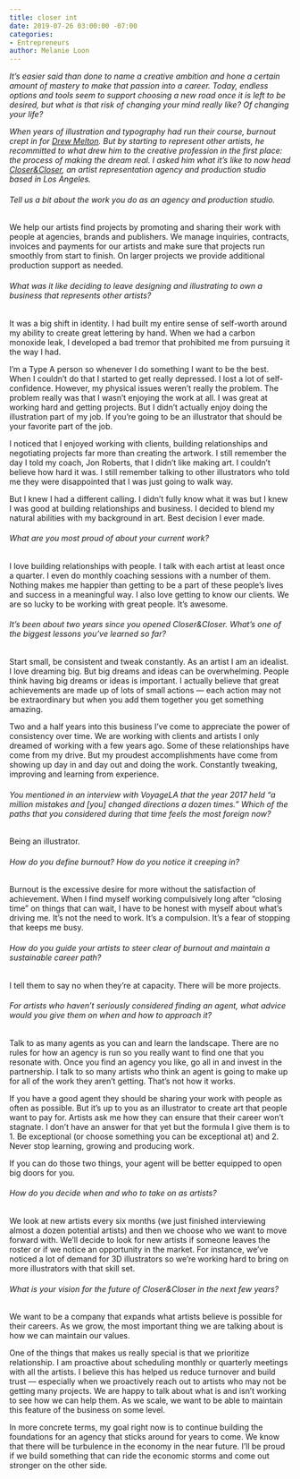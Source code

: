 ```yaml
---
title: closer int
date: 2019-07-26 03:00:00 -07:00
categories:
- Entrepreneurs
author: Melanie Loon
---
```


_It’s easier said than done to name a creative ambition and hone a certain amount of mastery to make that passion into a career. Today, endless options and tools seem to support choosing a new road once it is left to be desired, but what is that risk of changing your mind really like? Of changing your life?_

_When years of illustration and typography had run their course, burnout crept in for [Drew Melton](https://www.instagram.com/closerandcloserco/). But by starting to represent other artists, he recommitted to what drew him to the creative profession in the first place: the process of making the dream real. I asked him what it’s like to now head [Closer&Closer](https://closerandcloser.co/), an artist representation agency and production studio based in Los Angeles._

###### Tell us a bit about the work you do as an agency and production studio.

We help our artists find projects by promoting and sharing their work with people at agencies, brands and publishers. We manage inquiries, contracts, invoices and payments for our artists and make sure that projects run smoothly from start to finish. On larger projects we provide additional production support as needed.

###### What was it like deciding to leave designing and illustrating to own a business that represents other artists?

It was a big shift in identity. I had built my entire sense of self-worth around my ability to create great lettering by hand. When we had a carbon monoxide leak, I developed a bad tremor that prohibited me from pursuing it the way I had.

I’m a Type A person so whenever I do something I want to be the best. When I couldn’t do that I started to get really depressed. I lost a lot of self-confidence. However, my physical issues weren’t really the problem. The problem really was that I wasn’t enjoying the work at all. I was great at working hard and getting projects. But I didn’t actually enjoy doing the illustration part of my job. If you’re going to be an illustrator that should be your favorite part of the job.

I noticed that I enjoyed working with clients, building relationships and negotiating projects far more than creating the artwork. I still remember the day I told my coach, Jon Roberts, that I didn’t like making art. I couldn’t believe how hard it was. I still remember talking to other illustrators who told me they were disappointed that I was just going to walk way.

But I knew I had a different calling. I didn’t fully know what it was but I knew I was good at building relationships and business. I decided to blend my natural abilities with my background in art. Best decision I ever made.

###### What are you most proud of about your current work?

I love building relationships with people. I talk with each artist at least once a quarter. I even do monthly coaching sessions with a number of them. Nothing makes me happier than getting to be a part of these people’s lives and success in a meaningful way. I also love getting to know our clients. We are so lucky to be working with great people. It’s awesome.

###### It’s been about two years since you opened Closer&Closer. What’s one of the biggest lessons you’ve learned so far?

Start small, be consistent and tweak constantly. As an artist I am an idealist. I love dreaming big. But big dreams and ideas can be overwhelming. People think having big dreams or ideas is important. I actually believe that great achievements are made up of lots of small actions — each action may not be extraordinary but when you add them together you get something amazing.

Two and a half years into this business I’ve come to appreciate the power of consistency over time. We are working with clients and artists I only dreamed of working with a few years ago. Some of these relationships have come from my drive. But my proudest accomplishments have come from showing up day in and day out and doing the work. Constantly tweaking, improving and learning from experience.

###### You mentioned in an interview with VoyageLA that the year 2017 held “a million mistakes and [you] changed directions a dozen times.” Which of the paths that you considered during that time feels the most foreign now?

Being an illustrator. 

###### How do you define burnout? How do you notice it creeping in?

Burnout is the excessive desire for more without the satisfaction of achievement. When I find myself working compulsively long after “closing time” on things that can wait, I have to be honest with myself about what’s driving me. It’s not the need to work. It’s a compulsion. It’s a fear of stopping that keeps me busy.

###### How do you guide your artists to steer clear of burnout and maintain a sustainable career path?

I tell them to say no when they’re at capacity. There will be more projects.

###### For artists who haven’t seriously considered finding an agent, what advice would you give them on when and how to approach it?

Talk to as many agents as you can and learn the landscape. There are no rules for how an agency is run so you really want to find one that you resonate with. Once you find an agency you like, go all in and invest in the partnership. I talk to so many artists who think an agent is going to make up for all of the work they aren’t getting. That’s not how it works.

If you have a good agent they should be sharing your work with people as often as possible. But it’s up to you as an illustrator to create art that people want to pay for. Artists ask me how they can ensure that their career won’t stagnate. I don’t have an answer for that yet but the formula I give them is to 1. Be exceptional (or choose something you can be exceptional at) and 2. Never stop learning, growing and producing work.

If you can do those two things, your agent will be better equipped to open big doors for you. 

###### How do you decide when and who to take on as artists?

We look at new artists every six months (we just finished interviewing almost a dozen potential artists) and then we choose who we want to move forward with. We’ll decide to look for new artists if someone leaves the roster or if we notice an opportunity in the market. For instance, we’ve noticed a lot of demand for 3D illustrators so we’re working hard to bring on more illustrators with that skill set.

###### What is your vision for the future of Closer&Closer in the next few years?

We want to be a company that expands what artists believe is possible for their careers. As we grow, the most important thing we are talking about is how we can maintain our values. 

One of the things that makes us really special is that we prioritize relationship. I am proactive about scheduling monthly or quarterly meetings with all the artists. I believe this has helped us reduce turnover and build trust — especially when we proactively reach out to artists who may not be getting many projects. We are happy to talk about what is and isn’t working to see how we can help them. As we scale, we want to be able to maintain this feature of the business on some level. 

In more concrete terms, my goal right now is to continue building the foundations for an agency that sticks around for years to come. We know that there will be turbulence in the economy in the near future. I’ll be proud if we build something that can ride the economic storms and come out stronger on the other side.

